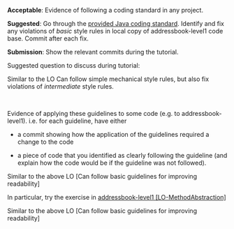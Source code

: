 <div id="followStandard_introduction">

<include src="../../book/codeQuality/followStandard/introduction/q-essay-explain.md" />

</div>


<div id="followStandard_basic">

**Acceptable**: Evidence of following a coding standard in any project.

**Suggested**: Go through the [provided Java coding standard]({{java_coding_standard}}). Identify and fix any violations of _basic_ style rules in local copy of addressbook-level1 code base. Commit after each fix.

**Submission**: Show the relevant commits during the tutorial.

Suggested question to discuss during tutorial:

<include src="../../book/codeQuality/followStandard/basic/q-listViolations.md" />

</div>


<div id="followStandard_intermediate">

Similar to the LO <trigger trigger="click" for="modal:evidenceCodeQuality-followStandardBasic">Can follow simple mechanical style rules</trigger>, but also fix violations of _intermediate_ style rules.

<modal large title="Evidence for LO: Can follow simple mechanical style rules" id="modal:evidenceCodeQuality-followStandardBasic">
  <include src="codeQuality.md#followStandard_basic"/>
</modal>

</div>


<div id="maximiseReadability_basic">
  <div id="common-evidence">

Evidence of applying these guidelines to some code (e.g. to addressbook-level1). i.e. for each guideline, have either 
* a commit showing how the application of the guidelines required a change to the code
* a piece of code that you identified as clearly following the guideline (and explain how the code would be if the guideline was not followed).

  </div>
</div>


<div id="maximiseReadability_intermediate">

Similar to the above LO [Can follow basic guidelines for improving readability]

In particular, try the exercise in [addressbook-level1 [LO-MethodAbstraction]]({{module_org}}/addressbook-level1/blob/master/docs/LearningOutcomes.adoc#abstract-methods-well-code-lo-methodabstraction-code)

</div>


<div id="maximiseReadability_advanced">

Similar to the above LO [Can follow basic guidelines for improving readability]

</div>